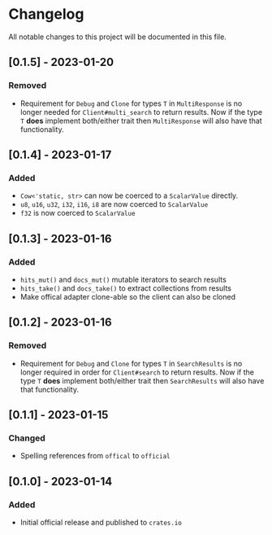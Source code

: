 # Changelog

All notable changes to this project will be documented in this file.

## [0.1.5] - 2023-01-20

### Removed

- Requirement for `Debug` and `Clone` for types `T` in `MultiResponse`
  is no longer needed for `Client#multi_search` to return results.  Now
  if the type `T` **does** implement both/either trait then `MultiResponse`
  will also have that functionality.

## [0.1.4] - 2023-01-17

### Added

- `Cow<'static, str>` can now be coerced to a `ScalarValue` directly.
- `u8`, `u16`, `u32`, `i32`, `i16`, `i8` are now coerced to `ScalarValue`
- `f32` is now coerced to `ScalarValue`

## [0.1.3] - 2023-01-16

### Added

- `hits_mut()` and `docs_mut()` mutable iterators to search results
- `hits_take()` and `docs_take()` to extract collections from results
- Make offical adapter clone-able so the client can also be cloned

## [0.1.2] - 2023-01-16

### Removed

- Requirement for `Debug` and `Clone` for types `T` in `SearchResults`
  is no longer required in order for `Client#search` to return results.
  Now if the type `T` **does** implement both/either trait then
  `SearchResults` will also have that functionality.

## [0.1.1] - 2023-01-15

### Changed

- Spelling references from `offical` to `official`

## [0.1.0] - 2023-01-14

### Added

- Initial official release and published to `crates.io`
